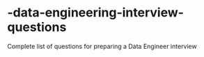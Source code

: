 # -data-engineering-interview-questions
Complete list of questions for preparing a Data Engineer interview
